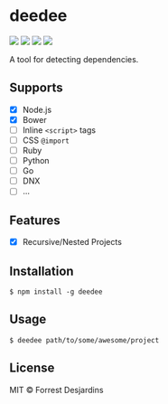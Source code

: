 # deedee
![](https://img.shields.io/badge/license-MIT-blue.svg?style=flat-square)
![](https://img.shields.io/travis/fdesjardins/deedee.svg?style=flat-square)
![](https://img.shields.io/npm/v/deedee.svg?style=flat-square)
![](https://img.shields.io/coveralls/fdesjardins/deedee.svg?style=flat-square)

A tool for detecting dependencies.

## Supports

- [x] Node.js
- [x] Bower
- [ ] Inline `<script>` tags
- [ ] CSS `@import`
- [ ] Ruby
- [ ] Python
- [ ] Go
- [ ] DNX
- [ ] ...

## Features

- [x] Recursive/Nested Projects

## Installation

```
$ npm install -g deedee
```

## Usage

```
$ deedee path/to/some/awesome/project
```

## License

MIT © Forrest Desjardins
